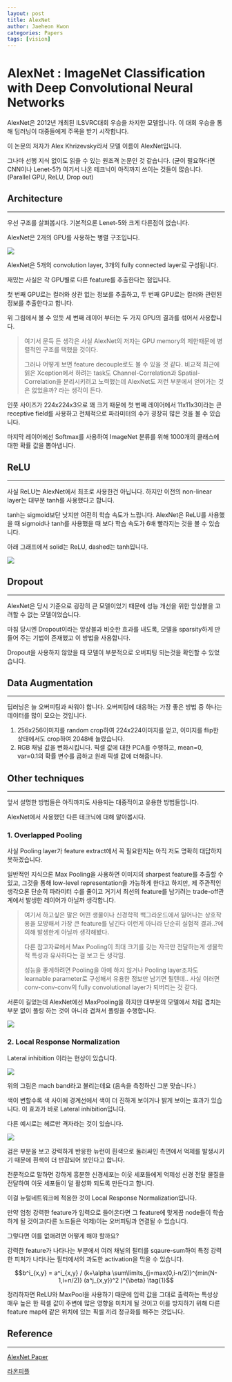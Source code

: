 ```yaml
---
layout: post
title: AlexNet
author: Jaeheon Kwon
categories: Papers
tags: [vision]
---
```




# AlexNet : ImageNet Classification with Deep Convolutional Neural Networks



AlexNet은 2012년 개최된 ILSVRC대회 우승을 차지한 모델입니다. 이 대회 우승을 통해 딥러닝이 대중들에게 주목을 받기 시작합니다.

이 논문의 저자가 Alex Khrizevsky라서 모델 이름이 AlexNet입니다.

그나마 선행 지식 없이도 읽을 수 있는 원조격 논문인 것 같습니다. (굳이 필요하다면 CNN이나 Lenet-5?) 여기서 나온 테크닉이 아직까지 쓰이는 것들이 많습니다. (Parallel GPU, ReLU, Drop out)



## Architecture

<hr>

우선 구조를 살펴봅시다. 기본적으론 Lenet-5와 크게 다른점이 없습니다.

AlexNet은 2개의 GPU를 사용하는 병렬 구조입니다. 

<img src = "https://py-tonic.github.io/images/alexnet/download.png">

AlexNet은 5개의 convolution layer, 3개의 fully connected layer로 구성됩니다.

재밌는 사실은 각 GPU별로 다른 feature를 추출한다는 점입니다.

첫 번째 GPU로는 컬러와 상관 없는 정보를 추출하고, 두 번째 GPU로는 컬러와 관련된 정보를 추출한다고 합니다.

위 그림에서 볼 수 있듯 세 번째 레이어 부터는 두 가지 GPU의 결과를 섞어서 사용합니다.

> 여기서 문득 든 생각은 사실 AlexNet의 저자는 GPU memory의 제한때문에 병렬적인 구조를 택했을 것이다. 
>
> 그러나 어떻게 보면 feature decouple로도 볼 수 있을 것 같다. 비교적 최근에 읽은 Xception에서 하려는 task도 Channel-Correlation과 Spatial-Correlation을 분리시키려고 노력했는데 AlexNet도 저런 부분에서 얻어가는 것은 없었을까? 라는 생각이 든다.

인풋 사이즈가 224x224x3으로 꽤 크기 때문에 첫 번째 레이어에서 11x11x3이라는 큰 receptive field를 사용하고 전체적으로 파라미터의 수가 굉장히 많은 것을 볼 수 있습니다.

마지막 레이어에선 Softmax를 사용하여 ImageNet 분류를 위해 1000개의 클래스에 대한 확률 값을 뽑아냅니다.



## ReLU

---

사실 ReLU는 AlexNet에서 최초로 사용한건 아닙니다. 하지만 이전의 non-linear layer는 대부분 tanh를 사용했다고 합니다.

tanh는 sigmoid보단 낫지만 여전히 학습 속도가 느립니다. AlexNet은 ReLU를 사용했을 때 sigmoid나 tanh를 사용했을 때 보다 학습 속도가 6배 빨라지는 것을 볼 수 있습니다.

아래 그래프에서 solid는 ReLU, dashed는 tanh입니다.

<img src = "https://py-tonic.github.io/images/alexnet/2.PNG">

## Dropout

---

AlexNet은 당시 기준으로 굉장히 큰 모델이었기 때문에 성능 개선을 위한 앙상블을 고려할 수 없는 모델이었습니다.

마침 당시엔 Dropout이라는 앙상블과 비슷한 효과를 내도록, 모델을 sparsity하게 만들어 주는 기법이 존재했고 이 방법을 사용합니다.

Dropout을 사용하지 않았을 때 모델이 부분적으로 오버피팅 되는것을 확인할 수 있었습니다.



## Data Augmentation

---

딥러닝은 늘 오버피팅과 싸워야 합니다. 오버피팅에 대응하는 가장 좋은 방법 중 하나는 데이터를 많이 모으는 것입니다.

1. 256x256이미지를 random crop하여 224x224이미지를 얻고, 이미지를 flip한 상태에서도 crop하여 2048배 늘렸습니다.
2. RGB 채널 값을 변화시킵니다. 픽셀 값에 대한 PCA를 수행하고, mean=0, var=0.1의 확률 변수를 곱하고 원래 픽셀 값에 더해줍니다.



## Other techniques

---

앞서 설명한 방법들은 아직까지도 사용되는 대중적이고 유용한 방법들입니다.

AlexNet에서 사용했던 다른 테크닉에 대해 알아봅시다.

### 1. Overlapped Pooling

사실 Pooling layer가 feature extract에서 꼭 필요한지는 아직 저도 명확히 대답하지 못하겠습니다.

일반적인 지식으론 Max Pooling을 사용하면 이미지의 sharpest feature를 추출할 수 있고, 그것을 통해 low-level representation을 가능하게 한다고 하지만, 제 주관적인 생각으론 단순히 파라미터 수를 줄이고 거기서 최선의 feature를 남기려는 trade-off관계에서 발생한 레이어가 아닐까 생각합니다.

> 여기서 하고싶은 말은 어떤 생물이나 신경학적 백그라운드에서 일어나는 상호작용을 모방해서 가장 큰 feature를 남긴다 이런게 아니라 단순히 실험적 결과..?에 의해 발생한게 아닐까 생각해봤다.
>
> 다른 참고자료에서 Max Pooling이 최대 크기를 갖는 자극만 전달하는게 생물학적 특성과 유사하다는 걸 보고 든 생각임.
>
> 성능을 좋게하려면 Pooling을 아예 하지 않거나 Pooling layer조차도 learnable parameter로 구성해서 유용한 정보만 남기면 될텐데.. 사실 이러면 conv-conv-conv의 fully convolutional layer가 되버리는 것 같다.



서론이 길었는데 AlexNet에선 MaxPooling을 하지만 대부분의 모델에서 처럼 겹치는 부분 없이 풀링 하는 것이 아니라 겹쳐서 풀링을 수행합니다.

<img src = "https://py-tonic.github.io/images/alexnet/over.png">



### 2. Local Response Normalization

Lateral inhibition 이라는 현상이 있습니다. 

<img src = "https://py-tonic.github.io/images/alexnet/mach.jpg">

위의 그림은 mach band라고 불리는데요 (음속을 측정하신 그분 맞습니다.) 

색이 변할수록 색 사이에 경계선에서 색이 더 진하게 보이거나 밝게 보이는 효과가 있습니다. 이 효과가 바로 Lateral inhibition입니다. 

다른 예시로는 헤르만 격자라는 것이 있습니다.

<img src = "https://py-tonic.github.io/images/alexnet/hermann_grid.png">

검은 부분을 보고 강력하게 반응한 뉴런이 흰색으로 둘러싸인 측면에서 억제를 발생시키기 때문에 흰색이 더 반감되어 보인다고 합니다.

전문적으로 말하면 강하게 흥분한 신경세포는 이웃 세포들에게 억제성 신경 전달 물질을 전달하여 이웃 세포들이 덜 활성화 되도록 만든다고 합니다.

이걸 뉴럴네트워크에 적용한 것이 Local Response Normalization입니다. 

만약 엄청 강력한 feature가 입력으로 들어온다면 그 feature에 맞게끔 node들이 학습하게 될 것이고(다른 노드들은 억제)이는 오버피팅과 연결될 수 있습니다.

그렇다면 이를 없애려면 어떻게 해야 할까요? 

강력한 feature가 나타나는 부분에서 여러 채널의 필터를 sqaure-sum하여 특정 강력한 피처가 나타나는  필터에서의 과도한 activation을 막을 수 있습니다.



$$b^i_{x,y} = a^i_{x,y} / (k+\alpha \sum\limits_{j=max(0,i-n/2)}^{min(N-1,i+n/2)} (a^j_{x,y})^2 )^{\beta} \tag{1}$$

정리하자면 ReLU와 MaxPool을 사용하기 때문에 입력 값을 그대로 출력하는 특성상 매우 높은 한 픽셀 값이 주변에 많은 영향을 미치게 될 것이고 이를 방지하기 위해 다른 feature map에 같은 위치에 있는 픽셀 끼리 정규화를 해주는 것입니다.



## Reference

---

[AlexNet Paper](https://papers.nips.cc/paper/4824-imagenet-classification-with-deep-convolutional-neural-networks.pdf)

[라온피플](https://blog.naver.com/laonple/220654387455)


